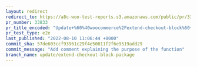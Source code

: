 ```yaml
---
layout: redirect
redirect_to: https://a8c-woo-test-reports.s3.amazonaws.com/public/pr/33833/e2e/index.html
pr_number: 33833
pr_title_encoded: "Update+%60%40woocommerce%2Fextend-checkout-block%60+to+include+an+example+of+a+forced+inner+block"
pr_test_type: e2e
last_published: "2022-08-10 11:06:44 +0000"
commit_sha: 57de603ccf93961c29f4e50011f2f6e9519add29
commit_message: "Add comment explaining the purpose of the function"
branch_name: update/extend-checkout-block-package
---
```

